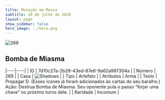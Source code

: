 ```yaml
---
title: Mutação em Massa
subtitle: 10 de julho de 2020
layout: page
show_sidebar: false
hero_image: ../hero.png
---
```


![269](https://cdn.keyforgegame.com/media/card_front/pt/479_269_C9C57R97WW83_pt.png)

## Bomba de Miasma

|----|----|
| ID | 7d10c27a-2b28-43ed-87e6-9a62a997304a |
| Número | 269 |
| Casa | ![Shadows](https://archonarcana.com/images/thumb/e/ee/Shadows.png/22px-Shadows.png "Sombras") |
| Tipo | Artefato |
| Atributos | Arma |
| Texto | Propagar D. (Esses ícones já foram adicionados às cartas do seu baralho.) Ação: Destrua Bomba de Miasma.  Seu oponente pula o passo “forjar  uma chave” no próximo turno dele. |
| Raridade | Incomum |
